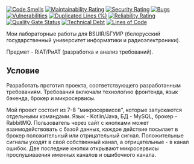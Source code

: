 [![Code Smells](https://sonarcloud.io/api/project_badges/measure?project=Hummel009_Requirements-Development-and-Analysis&metric=code_smells)](https://sonarcloud.io/summary/overall?id=Hummel009_Requirements-Development-and-Analysis)
[![Maintainability Rating](https://sonarcloud.io/api/project_badges/measure?project=Hummel009_Requirements-Development-and-Analysis&metric=sqale_rating)](https://sonarcloud.io/summary/overall?id=Hummel009_Requirements-Development-and-Analysis)
[![Security Rating](https://sonarcloud.io/api/project_badges/measure?project=Hummel009_Requirements-Development-and-Analysis&metric=security_rating)](https://sonarcloud.io/summary/overall?id=Hummel009_Requirements-Development-and-Analysis)
[![Bugs](https://sonarcloud.io/api/project_badges/measure?project=Hummel009_Requirements-Development-and-Analysis&metric=bugs)](https://sonarcloud.io/summary/overall?id=Hummel009_Requirements-Development-and-Analysis)
[![Vulnerabilities](https://sonarcloud.io/api/project_badges/measure?project=Hummel009_Requirements-Development-and-Analysis&metric=vulnerabilities)](https://sonarcloud.io/summary/overall?id=Hummel009_Requirements-Development-and-Analysis)
[![Duplicated Lines (%)](https://sonarcloud.io/api/project_badges/measure?project=Hummel009_Requirements-Development-and-Analysis&metric=duplicated_lines_density)](https://sonarcloud.io/summary/overall?id=Hummel009_Requirements-Development-and-Analysis)
[![Reliability Rating](https://sonarcloud.io/api/project_badges/measure?project=Hummel009_Requirements-Development-and-Analysis&metric=reliability_rating)](https://sonarcloud.io/summary/overall?id=Hummel009_Requirements-Development-and-Analysis)
[![Quality Gate Status](https://sonarcloud.io/api/project_badges/measure?project=Hummel009_Requirements-Development-and-Analysis&metric=alert_status)](https://sonarcloud.io/summary/overall?id=Hummel009_Requirements-Development-and-Analysis)
[![Technical Debt](https://sonarcloud.io/api/project_badges/measure?project=Hummel009_Requirements-Development-and-Analysis&metric=sqale_index)](https://sonarcloud.io/summary/overall?id=Hummel009_Requirements-Development-and-Analysis)
[![Lines of Code](https://sonarcloud.io/api/project_badges/measure?project=Hummel009_Requirements-Development-and-Analysis&metric=ncloc)](https://sonarcloud.io/summary/overall?id=Hummel009_Requirements-Development-and-Analysis)

Мои лабораторные работы для BSUIR/БГУИР (белорусский государственный университет информатики и радиоэлектроники).

Предмет - RiAT/РиАТ (разработка и анализ требований).

## Условие

Разработать прототип проекта, соответствующего разработанным требованиям. Требования включали технологию фронтенда, язык
бэкенда, брокер и микросервисы.

Мой проект состоит из 7-8 "микросервисов", которые запускаются отдельными командами. Язык - Kotlin/Java, БД - MySQL,
брокер - RabbitMQ. Пользователь через сайт с кнопками может взаимодействовать с базой данных, каждое действие посылает в
брокер положительный или отрицательный сигнал. Положительные сигналы уходят в свой собственный канал, а отрицательные -
в канал ошибок. Две последние кнопки открывают микросервисы прослушиваения именных каналов и ошибочного канала.
